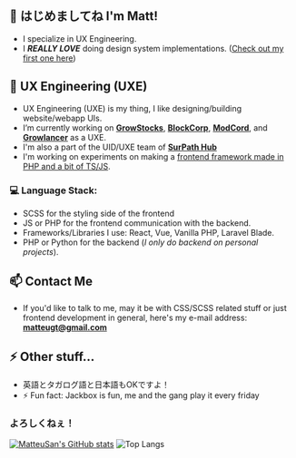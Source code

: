 ## 👋 はじめましてね I'm Matt! 

- I specialize in UX Engineering.
- I ***REALLY LOVE*** doing design system implementations. ([Check out my first one here](https://github.com/GrowStocks/stack))

## 🎨 UX Engineering (UXE)
- UX Engineering (UXE) is my thing, I like designing/building website/webapp UIs.
- I’m currently working on <a href="https://growstocks.xyz">**GrowStocks**</a>, <a href="https://blockcorp.xyz">**BlockCorp**</a>, <a href="https://modcord.xyz">**ModCord**</a>, and <a href="#">**Growlancer**</a> as a UXE.
- I'm also a part of the UID/UXE team of <a href="https://surpathhub.github.io/">**SurPath Hub**</a>
- I'm working on experiments on making a [frontend framework made in PHP and a bit of TS/JS](https://github.com/Gaikan/Gaikan).

### 💻 Language Stack:
- SCSS for the styling side of the frontend
- JS or PHP for the frontend communication with the backend.
- Frameworks/Libraries I use: React, Vue, Vanilla PHP, Laravel Blade.
- PHP or Python for the backend (*I only do backend on personal projects*).

## 📫 Contact Me
- If you'd like to talk to me, may it be with CSS/SCSS related stuff or just frontend development in general, here's my e-mail address: **matteugt@gmail.com**

## ⚡ Other stuff...
- 英語とタガログ語と日本語もOKですよ！
- ⚡ Fun fact: Jackbox is fun, me and the gang play it every friday

### よろしくねぇ！

[![MatteuSan's GitHub stats](https://github-readme-stats.vercel.app/api?username=MatteuSan&theme=great-gatsby&layout=compact&hide_border=true&bg_color=181818)](https://github.com/anuraghazra/github-readme-stats)
![Top Langs](https://github-readme-stats.vercel.app/api/top-langs/?username=MatteuSan&theme=great-gatsby&layout=compact&hide_border=true&bg_color=181818)
